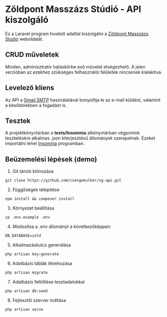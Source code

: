 # Zöldpont Masszázs Stúdió - API kiszolgáló

Ez a Laravel program hivatott adattal kiszolgálni a [Zöldpont Masszázs Stúdió](https://github.com/csengekulker/zoldng) weboldalát. 

## CRUD műveletek

Minden, adminisztratív hatáskörbe eső művelet elvégezhető. A jelen verzióban az ezekhez szükséges felhasználói felületek nincsenek kialakítva.

## Levelező kliens 

Az API a [Gmail SMTP](https://developers.google.com/gmail/imap/imap-smtp) használatával bonyolítja le az e-mail küldést, valamint a későbbiekben a fogadást is.

## Tesztek

A projektkönyvtárban a **tests/Insomnia** alkönyvtárban végpontok tesztelésére alkalmas *.json*  kiterjesztésű állományok szerepelnek. Ezeket importálni lehet [Insomnia](https://insomnia.rest/) programban. 

## Beüzemelési lépések (demo)

1. Git tároló klónozása

```console
git clone https://github.com/csengekulker/ng-api.git
```

2. Függőségek telepítése

```console
npm install && composer install
```

3. Környezet beállítása

```console
cp .env.example .env
```

4. Módosítsa a *.env* állományt a következőképpen:

```code
DB_DATABASE=zold
```

5. Alkalmazáskulcs generálása

```console
php artisan key:generate
```

6. Adatbázis táblák létrehozása

```console
php artisan migrate
```

7. Adatbázis feltöltése tesztadatokkal

```console
php artisan db:seed
```

8. Fejlesztői szerver indítása

```console
php artisan serve
```
